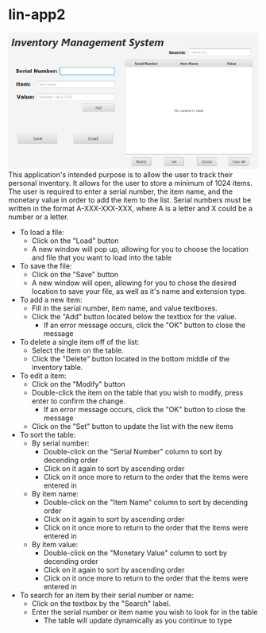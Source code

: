 # lin-app2
![Screenshot of application](https://github.com/lins0409/lin-app2/blob/main/InventoryManagementApplication/docs/gui_screenshot.png)
This application's intended purpose is to allow the user to track their personal inventory. It allows for the user to store a minimum of 1024 items. The user is required to enter a serial number, the item name, and the monetary value in order to add the item to the list. Serial numbers must be written in the format A-XXX-XXX-XXX, where A is a letter and X could be a number or a letter.
* To load a file:
   * Click on the "Load" button
   * A new window will pop up, allowing for you to choose the location and file that you want to load into the table
* To save the file:
   * Click on the "Save" button
   * A new window will open, allowing for you to chose the desired location to save your file, as well as it's name and extension type.
* To add a new item:
   * Fill in the serial number, item name, and value textboxes.
   * Click the "Add" button located below the textbox for the value.
      * If an error message occurs, click the "OK" button to close the message
* To delete a single item off of the list:
   * Select the item on the table.
   * Click the "Delete" button located in the bottom middle of the inventory table.
* To edit a item:
   * Click on the "Modify" button
   * Double-click the item on the table that you wish to modify, press enter to confirm the change.
      * If an error message occurs, click the "OK" button to close the message
   * Click on the "Set" button to update the list with the new items
* To sort the table:
   * By serial number: 
      * Double-click on the "Serial Number" column to sort by decending order
      * Click on it again to sort by ascending order
      * Click on it once more to return to the order that the items were entered in
   * By item name:
      * Double-click on the "Item Name" column to sort by decending order
      * Click on it again to sort by ascending order
      * Click on it once more to return to the order that the items were entered in
   * By item value:
      * Double-click on the "Monetary Value" column to sort by decending order
      * Click on it again to sort by ascending order
      * Click on it once more to return to the order that the items were entered in
* To search for an item by their serial number or name:
   * Click on the textbox by the "Search" label.
   * Enter the serial number or item name you wish to look for in the table
      * The table will update dynamically as you continue to type